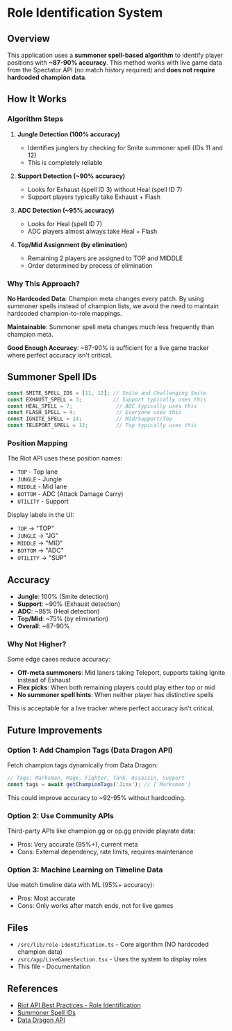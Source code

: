 # Role Identification System

## Overview
This application uses a **summoner spell-based algorithm** to identify player positions with **~87-90% accuracy**. This method works with live game data from the Spectator API (no match history required) and **does not require hardcoded champion data**.

## How It Works

### Algorithm Steps

1. **Jungle Detection (100% accuracy)**
   - Identifies junglers by checking for Smite summoner spell (IDs 11 and 12)
   - This is completely reliable

2. **Support Detection (~90% accuracy)**
   - Looks for Exhaust (spell ID 3) without Heal (spell ID 7)
   - Support players typically take Exhaust + Flash

3. **ADC Detection (~95% accuracy)**
   - Looks for Heal (spell ID 7)
   - ADC players almost always take Heal + Flash

4. **Top/Mid Assignment (by elimination)**
   - Remaining 2 players are assigned to TOP and MIDDLE
   - Order determined by process of elimination

### Why This Approach?

**No Hardcoded Data**: Champion meta changes every patch. By using summoner spells instead of champion lists, we avoid the need to maintain hardcoded champion-to-role mappings.

**Maintainable**: Summoner spell meta changes much less frequently than champion meta.

**Good Enough Accuracy**: ~87-90% is sufficient for a live game tracker where perfect accuracy isn't critical.

## Summoner Spell IDs

```typescript
const SMITE_SPELL_IDS = [11, 12]; // Smite and Challenging Smite
const EXHAUST_SPELL = 3;          // Support typically uses this
const HEAL_SPELL = 7;              // ADC typically uses this
const FLASH_SPELL = 4;             // Everyone uses this
const IGNITE_SPELL = 14;           // Mid/Support/Top
const TELEPORT_SPELL = 12;         // Top typically uses this
```

### Position Mapping

The Riot API uses these position names:
- `TOP` - Top lane
- `JUNGLE` - Jungle
- `MIDDLE` - Mid lane
- `BOTTOM` - ADC (Attack Damage Carry)
- `UTILITY` - Support

Display labels in the UI:
- `TOP` → "TOP"
- `JUNGLE` → "JG"
- `MIDDLE` → "MID"
- `BOTTOM` → "ADC"
- `UTILITY` → "SUP"

## Accuracy

- **Jungle**: 100% (Smite detection)
- **Support**: ~90% (Exhaust detection)
- **ADC**: ~95% (Heal detection)
- **Top/Mid**: ~75% (by elimination)
- **Overall**: ~87-90%

### Why Not Higher?

Some edge cases reduce accuracy:
- **Off-meta summoners**: Mid laners taking Teleport, supports taking Ignite instead of Exhaust
- **Flex picks**: When both remaining players could play either top or mid
- **No summoner spell hints**: When neither player has distinctive spells

This is acceptable for a live tracker where perfect accuracy isn't critical.

## Future Improvements

### Option 1: Add Champion Tags (Data Dragon API)
Fetch champion tags dynamically from Data Dragon:
```typescript
// Tags: Marksman, Mage, Fighter, Tank, Assassin, Support
const tags = await getChampionTags('Jinx'); // ['Marksman']
```
This could improve accuracy to ~92-95% without hardcoding.

### Option 2: Use Community APIs
Third-party APIs like champion.gg or op.gg provide playrate data:
- Pros: Very accurate (95%+), current meta
- Cons: External dependency, rate limits, requires maintenance

### Option 3: Machine Learning on Timeline Data
Use match timeline data with ML (95%+ accuracy):
- Pros: Most accurate
- Cons: Only works after match ends, not for live games

## Files

- `/src/lib/role-identification.ts` - Core algorithm (NO hardcoded champion data)
- `/src/app/LiveGamesSection.tsx` - Uses the system to display roles
- This file - Documentation

## References

- [Riot API Best Practices - Role Identification](https://riot-api-libraries.readthedocs.io/en/latest/roleid.html)
- [Summoner Spell IDs](https://static.developer.riotgames.com/docs/lol/summonerSpells.json)
- [Data Dragon API](https://developer.riotgames.com/docs/lol#data-dragon)
